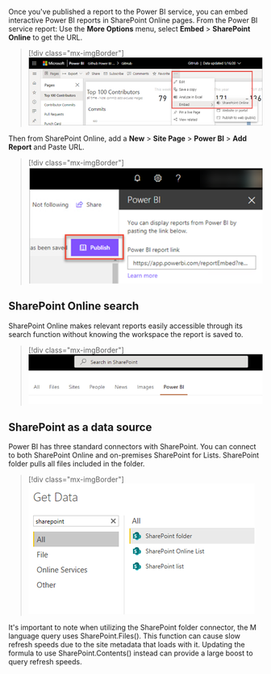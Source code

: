 Once you've published a report to the Power BI service, you can embed interactive Power BI reports in SharePoint Online pages. From the Power BI service report: Use the **More Options** menu, select **Embed** > **SharePoint Online** to get the URL.

> [!div class="mx-imgBorder"]
> [![Screenshot of more options menu, SharePoint Online, embed report.](../media/options-menu.png)](../media/options-menu.png#lightbox)

Then from SharePoint Online, add a **New** > **Site Page** > **Power BI** > **Add Report** and Paste URL.

> [!div class="mx-imgBorder"]
> [![Screenshot of SharePoint Online Publish button.](../media/publish-button.png)](../media/publish-button.png#lightbox)

## SharePoint Online search

SharePoint Online makes relevant reports easily accessible through its search function without knowing the workspace the report is saved to.

> [!div class="mx-imgBorder"]
> [![Screenshot of search on SharePoint.](../media/search.png)](../media/search.png#lightbox)

## SharePoint as a data source

Power BI has three standard connectors with SharePoint. You can connect to both SharePoint Online and on-premises SharePoint for Lists. SharePoint folder pulls all files included in the folder.

> [!div class="mx-imgBorder"]
> [![Screenshot of SharePoint Connector Options.](../media/connectors.png)](../media/connectors.png#lightbox)

It's important to note when utilizing the SharePoint folder connector, the M language query uses SharePoint.Files(). This function can cause slow refresh speeds due to the site metadata that loads with it. Updating the formula to use SharePoint.Contents() instead can provide a large boost to query refresh speeds.
